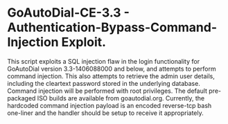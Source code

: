 # GoAutoDial-CE-3.3 - Authentication-Bypass-Command-Injection Exploit.
This script exploits a SQL injection flaw in the login functionality for GoAutoDial version 3.3-1406088000 and below, and attempts to perform command injection. This also attempts to retrieve the admin user details, including the cleartext password stored in the underlying database. Command injection will be performed with root privileges. The default pre-packaged ISO builds are available from goautodial.org. Currently, the hardcoded command injection payload is an encoded reverse-tcp bash one-liner and the handler should be setup to receive it appropriately.

